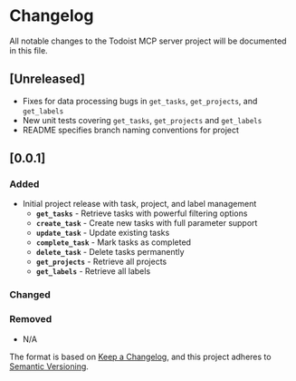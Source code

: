 # Changelog
All notable changes to the Todoist MCP server project will be documented in this file.

## [Unreleased]
- Fixes for data processing bugs in `get_tasks`, `get_projects`, and `get_labels`
- New unit tests covering `get_tasks`, `get_projects` and `get_labels`
- README specifies branch naming conventions for project

## [0.0.1]
### Added
- Initial project release with task, project, and label management
  - **`get_tasks`** - Retrieve tasks with powerful filtering options
  - **`create_task`** - Create new tasks with full parameter support
  - **`update_task`** - Update existing tasks
  - **`complete_task`** - Mark tasks as completed
  - **`delete_task`** - Delete tasks permanently
  - **`get_projects`** - Retrieve all projects
  - **`get_labels`** - Retrieve all labels
### Changed

### Removed
- N/A

The format is based on [Keep a Changelog](https://keepachangelog.com/en/1.1.0/),
and this project adheres to [Semantic Versioning](https://semver.org/spec/v2.0.0.html).
